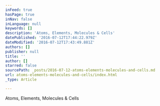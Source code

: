 ```yaml
---
inFeed: true
hasPage: true
inNav: false
inLanguage: null
keywords: []
description: 'Atoms, Elements, Molecules & Cells'
datePublished: '2016-07-12T17:44:22.979Z'
dateModified: '2016-07-12T17:43:49.881Z'
authors: []
publisher: null
title: ''
author: []
starred: false
sourcePath: _posts/2016-07-12-atoms-elements-molecules-and-cells.md
url: atoms-elements-molecules-and-cells/index.html
_type: Article

---
```

Atoms, Elements, Molecules & Cells